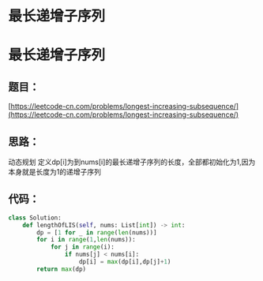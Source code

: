 # 最长递增子序列


# 最长递增子序列

## 题目：

[https://leetcode-cn.com/problems/longest-increasing-subsequence/](https://leetcode-cn.com/problems/longest-increasing-subsequence/)

## 思路：

动态规划 定义dp[i]为到nums[i]的最长递增子序列的长度，全部都初始化为1,因为本身就是长度为1的递增子序列

## 代码：

```python
class Solution:
    def lengthOfLIS(self, nums: List[int]) -> int:
        dp = [1 for _ in range(len(nums))]
        for i in range(1,len(nums)):
            for j in range(i):
                if nums[j] < nums[i]:
                    dp[i] = max(dp[i],dp[j]+1)
        return max(dp)
```




